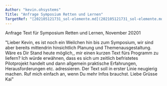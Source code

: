```yaml
---
Author: "kevin.ohsystems"
Title: "Anfrage Symposium Retten und Lernen"
TargetRef: "[202105121731_sol-elemente.md](202105121731_sol-elemente.md)"
---
```


Anfrage Text für Symposium Retten und Lernen, November 20201

"Lieber Kevin, es ist noch ein Weilchen hin bis zum Symposium, wir sind aber bereits mittendrin hinsichtlich Planung und Themenausgestaltung. Wäre es Dir Stand heute möglich,, mir einen kurzen Text fürs Programm zu liefern? Ich würde erwähnen, dass es sich um zeitlich befristetes Pilotprojekt handelt und dann allgemein praktische Erfahrungen, Herausforderungen etc. adressieren. Der Text soll in erster Linie neugierig machen. Ruf mich einfach an, wenn Du mehr Infos brauchst. Liebe Grüsse Kai"
